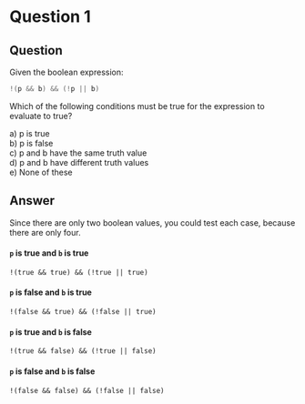 # Question 1
## Question
Given the boolean expression:
```java
!(p && b) && (!p || b)
```
Which of the following conditions must be true for the expression to evaluate to true?

a) p is true  
b) p is false  
c) p and b have the same truth value  
d) p and b have different truth values   
e) None of these
## Answer

Since there are only two boolean values, you could test each case, because there are only four. 

#### `p` is true and `b` is true 
`!(true && true) && (!true || true)`
#### `p` is false and `b` is true 
`!(false && true) && (!false || true)`  
#### `p` is true and `b` is false
`!(true && false) && (!true || false)`  
#### `p` is false and `b` is false
`!(false && false) && (!false || false)`  
